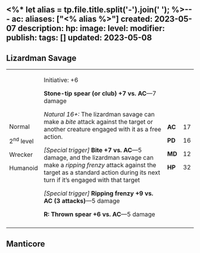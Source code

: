 <%* let alias = tp.file.title.split('-').join(' '); %>---
ac: 
aliases: ["<% alias %>"]
created: 2023-05-07
description: 
hp: 
image: 
level: 
modifier: 
publish: 
tags: []
updated: 2023-05-08
---

## Lizardman Savage

<table>
<colgroup>
<col style="width: 16%" />
<col style="width: 72%" />
<col style="width: 5%" />
<col style="width: 5%" />
</colgroup>
<tbody>
<tr class="odd">
<td><p>Normal</p>
<p>2<sup>nd</sup> level</p>
<p>Wrecker</p>
<p>Humanoid</p></td>
<td><p>Initiative: +6</p>
<p><strong>Stone-tip spear (or club) +7 vs. AC</strong>—7 damage</p>
<p><em>Natural 16+:</em> The lizardman savage can make a <em>bite</em>
attack against the target or another creature engaged with it as a free
action.</p>
<p><em>[Special trigger]</em> <strong>Bite +7 vs. AC</strong>—5 damage,
and the lizardman savage can make a <em>ripping frenzy</em> attack
against the target as a standard action during its next turn if it’s
engaged with that target</p>
<p><em>[Special trigger]</em> <strong>Ripping frenzy +9 vs. AC (3
attacks)</strong>—5 damage</p>
<p><strong>R: Thrown spear +6 vs. AC</strong>—5 damage</p></td>
<td><p><strong>AC</strong></p>
<p><strong>PD</strong></p>
<p><strong>MD</strong></p>
<p><strong>HP</strong></p></td>
<td><p>17</p>
<p>16</p>
<p>12</p>
<p>32</p></td>
</tr>
<tr class="even">
<td></td>
<td></td>
<td></td>
<td></td>
</tr>
</tbody>
</table>

## Manticore
